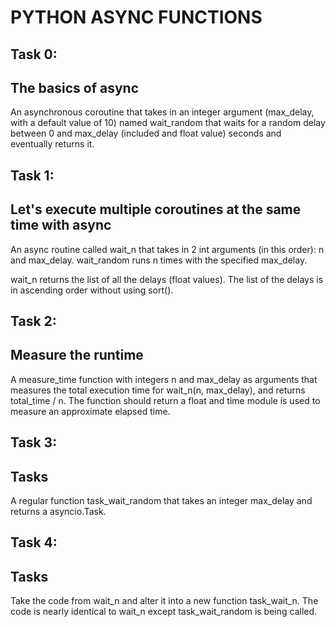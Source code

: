 # PYTHON ASYNC FUNCTIONS

## Task 0:
## The basics of async
An asynchronous coroutine that takes in an integer argument (max_delay, with a default value of 10) named wait_random that waits for a random delay between 0 and max_delay (included and float value) seconds and eventually returns it.

## Task 1:
## Let's execute multiple coroutines at the same time with async
An async routine called wait_n that takes in 2 int arguments (in this order): n and max_delay. wait_random runs n times with the specified max_delay.

wait_n returns the list of all the delays (float values). The list of the delays is in  ascending order without using sort().

## Task 2:
## Measure the runtime
A measure_time function with integers n and max_delay as arguments that measures the total execution time for wait_n(n, max_delay), and returns total_time / n. The function should return a float and time module is used to measure an approximate elapsed time.

## Task 3:
## Tasks
A regular function task_wait_random that takes an integer max_delay and returns a asyncio.Task.

## Task 4:
## Tasks
Take the code from wait_n and alter it into a new function task_wait_n. The code is nearly identical to wait_n except task_wait_random is being called.
